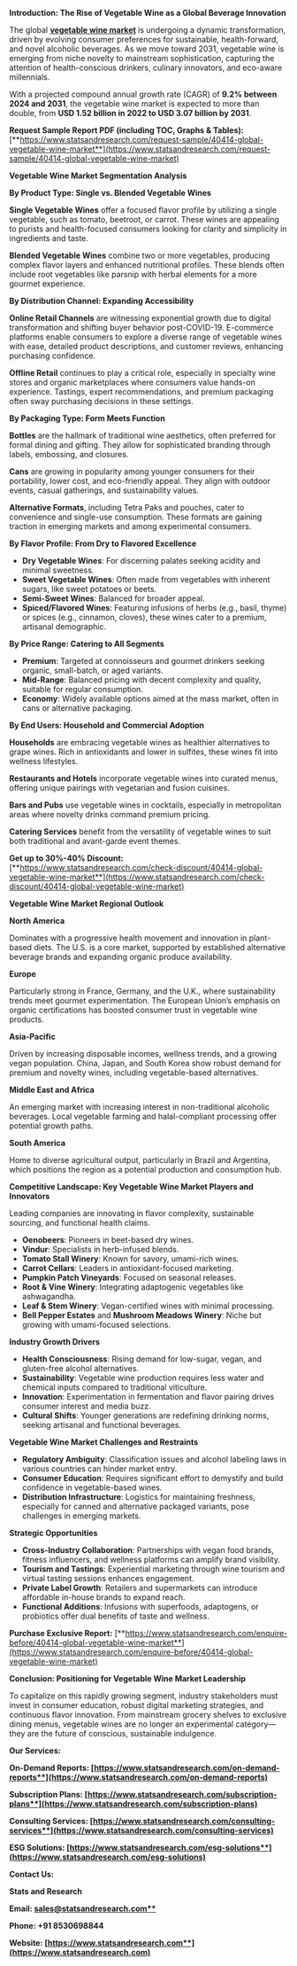 ﻿**Introduction: The Rise of Vegetable Wine as a Global Beverage Innovation**

The global [**vegetable wine market**](https://www.statsandresearch.com/report/40414-global-vegetable-wine-market) is undergoing a dynamic transformation, driven by evolving consumer preferences for sustainable, health-forward, and novel alcoholic beverages. As we move toward 2031, vegetable wine is emerging from niche novelty to mainstream sophistication, capturing the attention of health-conscious drinkers, culinary innovators, and eco-aware millennials.

With a projected compound annual growth rate (CAGR) of **9.2% between 2024 and 2031**, the vegetable wine market is expected to more than double, from **USD 1.52 billion in 2022 to USD 3.07 billion by 2031**.

**Request Sample Report PDF (including TOC, Graphs & Tables):** [**https://www.statsandresearch.com/request-sample/40414-global-vegetable-wine-market**](https://www.statsandresearch.com/request-sample/40414-global-vegetable-wine-market)

**Vegetable Wine Market Segmentation Analysis**

**By Product Type: Single vs. Blended Vegetable Wines**

**Single Vegetable Wines** offer a focused flavor profile by utilizing a single vegetable, such as tomato, beetroot, or carrot. These wines are appealing to purists and health-focused consumers looking for clarity and simplicity in ingredients and taste.

**Blended Vegetable Wines** combine two or more vegetables, producing complex flavor layers and enhanced nutritional profiles. These blends often include root vegetables like parsnip with herbal elements for a more gourmet experience.

**By Distribution Channel: Expanding Accessibility**

**Online Retail Channels** are witnessing exponential growth due to digital transformation and shifting buyer behavior post-COVID-19. E-commerce platforms enable consumers to explore a diverse range of vegetable wines with ease, detailed product descriptions, and customer reviews, enhancing purchasing confidence.

**Offline Retail** continues to play a critical role, especially in specialty wine stores and organic marketplaces where consumers value hands-on experience. Tastings, expert recommendations, and premium packaging often sway purchasing decisions in these settings.

**By Packaging Type: Form Meets Function**

**Bottles** are the hallmark of traditional wine aesthetics, often preferred for formal dining and gifting. They allow for sophisticated branding through labels, embossing, and closures.

**Cans** are growing in popularity among younger consumers for their portability, lower cost, and eco-friendly appeal. They align with outdoor events, casual gatherings, and sustainability values.

**Alternative Formats**, including Tetra Paks and pouches, cater to convenience and single-use consumption. These formats are gaining traction in emerging markets and among experimental consumers.

**By Flavor Profile: From Dry to Flavored Excellence**

- **Dry Vegetable Wines**: For discerning palates seeking acidity and minimal sweetness.
- **Sweet Vegetable Wines**: Often made from vegetables with inherent sugars, like sweet potatoes or beets.
- **Semi-Sweet Wines**: Balanced for broader appeal.
- **Spiced/Flavored Wines**: Featuring infusions of herbs (e.g., basil, thyme) or spices (e.g., cinnamon, cloves), these wines cater to a premium, artisanal demographic.

**By Price Range: Catering to All Segments**

- **Premium**: Targeted at connoisseurs and gourmet drinkers seeking organic, small-batch, or aged variants.
- **Mid-Range**: Balanced pricing with decent complexity and quality, suitable for regular consumption.
- **Economy**: Widely available options aimed at the mass market, often in cans or alternative packaging.

**By End Users: Household and Commercial Adoption**

**Households** are embracing vegetable wines as healthier alternatives to grape wines. Rich in antioxidants and lower in sulfites, these wines fit into wellness lifestyles.

**Restaurants and Hotels** incorporate vegetable wines into curated menus, offering unique pairings with vegetarian and fusion cuisines.

**Bars and Pubs** use vegetable wines in cocktails, especially in metropolitan areas where novelty drinks command premium pricing.

**Catering Services** benefit from the versatility of vegetable wines to suit both traditional and avant-garde event themes.

**Get up to 30%-40% Discount:** [**https://www.statsandresearch.com/check-discount/40414-global-vegetable-wine-market**](https://www.statsandresearch.com/check-discount/40414-global-vegetable-wine-market)

**Vegetable Wine Market Regional Outlook**

**North America**

Dominates with a progressive health movement and innovation in plant-based diets. The U.S. is a core market, supported by established alternative beverage brands and expanding organic produce availability.

**Europe**

Particularly strong in France, Germany, and the U.K., where sustainability trends meet gourmet experimentation. The European Union’s emphasis on organic certifications has boosted consumer trust in vegetable wine products.

**Asia-Pacific**

Driven by increasing disposable incomes, wellness trends, and a growing vegan population. China, Japan, and South Korea show robust demand for premium and novelty wines, including vegetable-based alternatives.

**Middle East and Africa**

An emerging market with increasing interest in non-traditional alcoholic beverages. Local vegetable farming and halal-compliant processing offer potential growth paths.

**South America**

Home to diverse agricultural output, particularly in Brazil and Argentina, which positions the region as a potential production and consumption hub.

**Competitive Landscape: Key Vegetable Wine Market Players and Innovators**

Leading companies are innovating in flavor complexity, sustainable sourcing, and functional health claims.

- **Oenobeers**: Pioneers in beet-based dry wines.
- **Vindur**: Specialists in herb-infused blends.
- **Tomato Stall Winery**: Known for savory, umami-rich wines.
- **Carrot Cellars**: Leaders in antioxidant-focused marketing.
- **Pumpkin Patch Vineyards**: Focused on seasonal releases.
- **Root & Vine Winery**: Integrating adaptogenic vegetables like ashwagandha.
- **Leaf & Stem Winery**: Vegan-certified wines with minimal processing.
- **Bell Pepper Estates** and **Mushroom Meadows Winery**: Niche but growing with umami-focused selections.

**Industry Growth Drivers**

- **Health Consciousness**: Rising demand for low-sugar, vegan, and gluten-free alcohol alternatives.
- **Sustainability**: Vegetable wine production requires less water and chemical inputs compared to traditional viticulture.
- **Innovation**: Experimentation in fermentation and flavor pairing drives consumer interest and media buzz.
- **Cultural Shifts**: Younger generations are redefining drinking norms, seeking artisanal and functional beverages.

**Vegetable Wine Market Challenges and Restraints**

- **Regulatory Ambiguity**: Classification issues and alcohol labeling laws in various countries can hinder market entry.
- **Consumer Education**: Requires significant effort to demystify and build confidence in vegetable-based wines.
- **Distribution Infrastructure**: Logistics for maintaining freshness, especially for canned and alternative packaged variants, pose challenges in emerging markets.

**Strategic Opportunities**

- **Cross-Industry Collaboration**: Partnerships with vegan food brands, fitness influencers, and wellness platforms can amplify brand visibility.
- **Tourism and Tastings**: Experiential marketing through wine tourism and virtual tasting sessions enhances engagement.
- **Private Label Growth**: Retailers and supermarkets can introduce affordable in-house brands to expand reach.
- **Functional Additions**: Infusions with superfoods, adaptogens, or probiotics offer dual benefits of taste and wellness.

**Purchase Exclusive Report:** [**https://www.statsandresearch.com/enquire-before/40414-global-vegetable-wine-market**](https://www.statsandresearch.com/enquire-before/40414-global-vegetable-wine-market)

**Conclusion: Positioning for Vegetable Wine Market Leadership**

To capitalize on this rapidly growing segment, industry stakeholders must invest in consumer education, robust digital marketing strategies, and continuous flavor innovation. From mainstream grocery shelves to exclusive dining menus, vegetable wines are no longer an experimental category—they are the future of conscious, sustainable indulgence.

**Our Services:**

**On-Demand Reports: [https://www.statsandresearch.com/on-demand-reports**](https://www.statsandresearch.com/on-demand-reports)**

**Subscription Plans: [https://www.statsandresearch.com/subscription-plans**](https://www.statsandresearch.com/subscription-plans)**

**Consulting Services: [https://www.statsandresearch.com/consulting-services**](https://www.statsandresearch.com/consulting-services)**

**ESG Solutions: [https://www.statsandresearch.com/esg-solutions**](https://www.statsandresearch.com/esg-solutions)**

**Contact Us:**

**Stats and Research**

**Email: [sales@statsandresearch.com**](mailto:sales@statsandresearch.com)**

**Phone: +91 8530698844**

**Website: [https://www.statsandresearch.com**](https://www.statsandresearch.com)**
